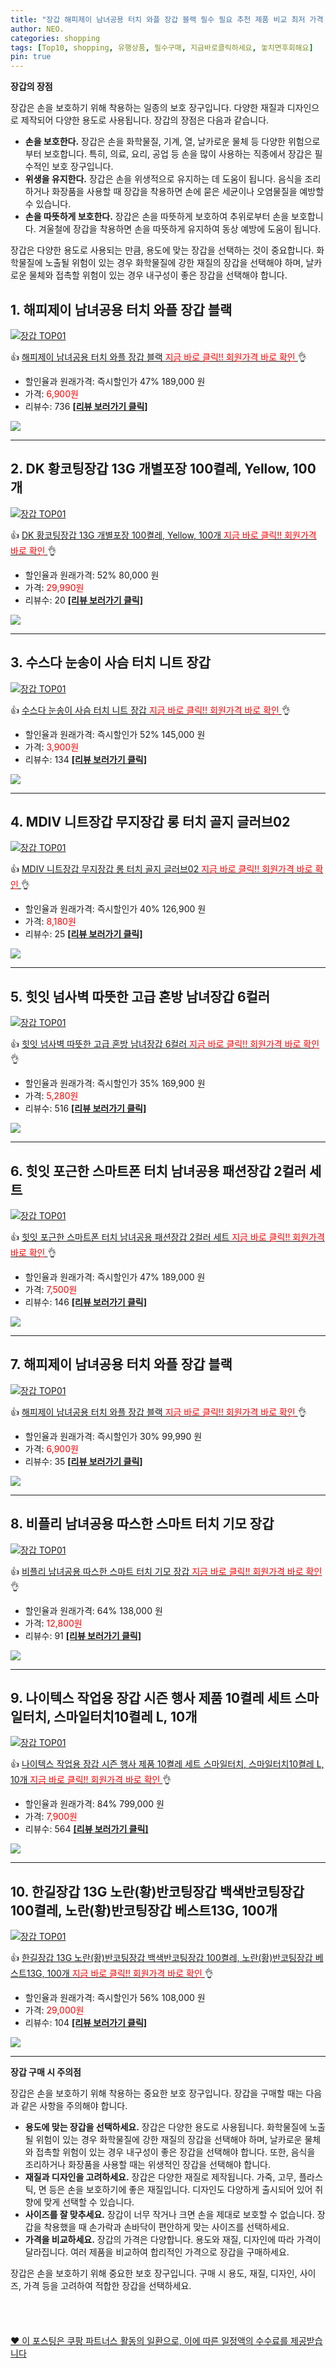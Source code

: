 ```yaml
---
title: "장갑 해피제이 남녀공용 터치 와플 장갑 블랙 필수 필요 추천 제품 비교 최저 가격 비교 장점 구매 후기 구매평"
author: NEO.
categories: shopping
tags: [Top10, shopping, 유행상품, 필수구매, 지금바로클릭하세요, 놓치면후회해요]
pin: true
---
```

**장갑의 장점**

장갑은 손을 보호하기 위해 착용하는 일종의 보호 장구입니다. 다양한 재질과 디자인으로 제작되어 다양한 용도로 사용됩니다. 장갑의 장점은 다음과 같습니다.

* **손을 보호한다.** 장갑은 손을 화학물질, 기계, 열, 날카로운 물체 등 다양한 위험으로부터 보호합니다. 특히, 의료, 요리, 공업 등 손을 많이 사용하는 직종에서 장갑은 필수적인 보호 장구입니다.
* **위생을 유지한다.** 장갑은 손을 위생적으로 유지하는 데 도움이 됩니다. 음식을 조리하거나 화장품을 사용할 때 장갑을 착용하면 손에 묻은 세균이나 오염물질을 예방할 수 있습니다.
* **손을 따뜻하게 보호한다.** 장갑은 손을 따뜻하게 보호하여 추위로부터 손을 보호합니다. 겨울철에 장갑을 착용하면 손을 따뜻하게 유지하여 동상 예방에 도움이 됩니다.

장갑은 다양한 용도로 사용되는 만큼, 용도에 맞는 장갑을 선택하는 것이 중요합니다. 화학물질에 노출될 위험이 있는 경우 화학물질에 강한 재질의 장갑을 선택해야 하며, 날카로운 물체와 접촉할 위험이 있는 경우 내구성이 좋은 장갑을 선택해야 합니다.

   

## 1. 해피제이 남녀공용 터치 와플 장갑 블랙

[![장갑 TOP01](https://thumbnail8.coupangcdn.com/thumbnails/remote/490x490ex/image/vendor_inventory/c3a7/b76dc5a31e9cc5e176cab44cc716a497cb67d87bf337a009b0dd3e387b59.jpg)](https://link.coupang.com/re/AFFSDP?lptag=AF3617701&subid=GithubCoopas&pageKey=7706191808&traceid=V0-153&itemId=20645128701&vendorItemId=87718807043)


👍 [해피제이 남녀공용 터치 와플 장갑 블랙 <font color=red> 지금 바로 클릭!! 회원가격 바로 확인 </font> ](https://link.coupang.com/re/AFFSDP?lptag=AF3617701&subid=GithubCoopas&pageKey=7706191808&traceid=V0-153&itemId=20645128701&vendorItemId=87718807043) 👌 


- 할인율과 원래가격: 즉시할인가 47%  189,000   원
- 가격: <span style='color:red'>6,900원</span>
- 리뷰수: 736  [**[리뷰 보러가기 클릭]**](https://link.coupang.com/re/AFFSDP?lptag=AF3617701&subid=GithubCoopas&pageKey=7706191808&traceid=V0-153&itemId=20645128701&vendorItemId=87718807043)

[![](/discount_price.png)](https://link.coupang.com/re/AFFSDP?lptag=AF3617701&subid=GithubCoopas&pageKey=7706191808&traceid=V0-153&itemId=20645128701&vendorItemId=87718807043)

---


   

## 2. DK 황코팅장갑 13G 개별포장 100켤레, Yellow, 100개

[![장갑 TOP01](https://thumbnail8.coupangcdn.com/thumbnails/remote/490x490ex/image/vendor_inventory/1ae4/8ec83e9b44d240ae86ccb7a10b6a397eff40de584b43e98fa4291b3cdaaf.jpg)](https://link.coupang.com/re/AFFSDP?lptag=AF3617701&subid=GithubCoopas&pageKey=1930811309&traceid=V0-153&itemId=20512537013&vendorItemId=85104805020)


👍 [DK 황코팅장갑 13G 개별포장 100켤레, Yellow, 100개 <font color=red> 지금 바로 클릭!! 회원가격 바로 확인 </font> ](https://link.coupang.com/re/AFFSDP?lptag=AF3617701&subid=GithubCoopas&pageKey=1930811309&traceid=V0-153&itemId=20512537013&vendorItemId=85104805020) 👌 


- 할인율과 원래가격: 52%  80,000   원
- 가격: <span style='color:red'>29,990원</span>
- 리뷰수: 20  [**[리뷰 보러가기 클릭]**](https://link.coupang.com/re/AFFSDP?lptag=AF3617701&subid=GithubCoopas&pageKey=1930811309&traceid=V0-153&itemId=20512537013&vendorItemId=85104805020)

[![](/discount_price.png)](https://link.coupang.com/re/AFFSDP?lptag=AF3617701&subid=GithubCoopas&pageKey=1930811309&traceid=V0-153&itemId=20512537013&vendorItemId=85104805020)

---


   

## 3. 수스다 눈송이 사슴 터치 니트 장갑

[![장갑 TOP01](https://thumbnail8.coupangcdn.com/thumbnails/remote/490x490ex/image/rs_quotation_api/yecohdhe/bd3515c510a041cfab7e99bdab2c9b3e.jpg)](https://link.coupang.com/re/AFFSDP?lptag=AF3617701&subid=GithubCoopas&pageKey=7546911221&traceid=V0-153&itemId=19851888677&vendorItemId=86953062089)


👍 [수스다 눈송이 사슴 터치 니트 장갑 <font color=red> 지금 바로 클릭!! 회원가격 바로 확인 </font> ](https://link.coupang.com/re/AFFSDP?lptag=AF3617701&subid=GithubCoopas&pageKey=7546911221&traceid=V0-153&itemId=19851888677&vendorItemId=86953062089) 👌 


- 할인율과 원래가격: 즉시할인가 52%  145,000   원
- 가격: <span style='color:red'>3,900원</span>
- 리뷰수: 134  [**[리뷰 보러가기 클릭]**](https://link.coupang.com/re/AFFSDP?lptag=AF3617701&subid=GithubCoopas&pageKey=7546911221&traceid=V0-153&itemId=19851888677&vendorItemId=86953062089)

[![](/discount_price.png)](https://link.coupang.com/re/AFFSDP?lptag=AF3617701&subid=GithubCoopas&pageKey=7546911221&traceid=V0-153&itemId=19851888677&vendorItemId=86953062089)

---


   

## 4. MDIV 니트장갑 무지장갑 롱 터치 골지 글러브02

[![장갑 TOP01](https://thumbnail6.coupangcdn.com/thumbnails/remote/490x490ex/image/vendor_inventory/9e90/5bf3148e9259802cd2b0a8016605895e7f6cd04eb2b48843aec4090c6a75.jpg)](https://link.coupang.com/re/AFFSDP?lptag=AF3617701&subid=GithubCoopas&pageKey=6261864163&traceid=V0-153&itemId=12754971132&vendorItemId=87683946482)


👍 [MDIV 니트장갑 무지장갑 롱 터치 골지 글러브02 <font color=red> 지금 바로 클릭!! 회원가격 바로 확인 </font> ](https://link.coupang.com/re/AFFSDP?lptag=AF3617701&subid=GithubCoopas&pageKey=6261864163&traceid=V0-153&itemId=12754971132&vendorItemId=87683946482) 👌 


- 할인율과 원래가격: 즉시할인가 40%  126,900   원
- 가격: <span style='color:red'>8,180원</span>
- 리뷰수: 25  [**[리뷰 보러가기 클릭]**](https://link.coupang.com/re/AFFSDP?lptag=AF3617701&subid=GithubCoopas&pageKey=6261864163&traceid=V0-153&itemId=12754971132&vendorItemId=87683946482)

[![](/discount_price.png)](https://link.coupang.com/re/AFFSDP?lptag=AF3617701&subid=GithubCoopas&pageKey=6261864163&traceid=V0-153&itemId=12754971132&vendorItemId=87683946482)

---


   

## 5. 힛잇 넘사벽 따뜻한 고급 혼방 남녀장갑 6컬러

[![장갑 TOP01](https://thumbnail9.coupangcdn.com/thumbnails/remote/490x490ex/image/retail/images/829712904052215-4c2e2829-cf81-4f74-9144-72e4c0d72ad0.jpg)](https://link.coupang.com/re/AFFSDP?lptag=AF3617701&subid=GithubCoopas&pageKey=7605923086&traceid=V0-153&itemId=20131704544&vendorItemId=87225689722)


👍 [힛잇 넘사벽 따뜻한 고급 혼방 남녀장갑 6컬러 <font color=red> 지금 바로 클릭!! 회원가격 바로 확인 </font> ](https://link.coupang.com/re/AFFSDP?lptag=AF3617701&subid=GithubCoopas&pageKey=7605923086&traceid=V0-153&itemId=20131704544&vendorItemId=87225689722) 👌 


- 할인율과 원래가격: 즉시할인가 35%  169,900   원
- 가격: <span style='color:red'>5,280원</span>
- 리뷰수: 516  [**[리뷰 보러가기 클릭]**](https://link.coupang.com/re/AFFSDP?lptag=AF3617701&subid=GithubCoopas&pageKey=7605923086&traceid=V0-153&itemId=20131704544&vendorItemId=87225689722)

[![](/discount_price.png)](https://link.coupang.com/re/AFFSDP?lptag=AF3617701&subid=GithubCoopas&pageKey=7605923086&traceid=V0-153&itemId=20131704544&vendorItemId=87225689722)

---


   

## 6. 힛잇 포근한 스마트폰 터치 남녀공용 패션장갑 2컬러 세트

[![장갑 TOP01](https://thumbnail8.coupangcdn.com/thumbnails/remote/490x490ex/image/retail/images/8936351048875262-c4bf4ad1-56c5-4043-88cb-f237125e6afb.jpg)](https://link.coupang.com/re/AFFSDP?lptag=AF3617701&subid=GithubCoopas&pageKey=7605899328&traceid=V0-153&itemId=20131578782&vendorItemId=87225569266)


👍 [힛잇 포근한 스마트폰 터치 남녀공용 패션장갑 2컬러 세트 <font color=red> 지금 바로 클릭!! 회원가격 바로 확인 </font> ](https://link.coupang.com/re/AFFSDP?lptag=AF3617701&subid=GithubCoopas&pageKey=7605899328&traceid=V0-153&itemId=20131578782&vendorItemId=87225569266) 👌 


- 할인율과 원래가격: 즉시할인가 47%  189,000   원
- 가격: <span style='color:red'>7,500원</span>
- 리뷰수: 146  [**[리뷰 보러가기 클릭]**](https://link.coupang.com/re/AFFSDP?lptag=AF3617701&subid=GithubCoopas&pageKey=7605899328&traceid=V0-153&itemId=20131578782&vendorItemId=87225569266)

[![](/discount_price.png)](https://link.coupang.com/re/AFFSDP?lptag=AF3617701&subid=GithubCoopas&pageKey=7605899328&traceid=V0-153&itemId=20131578782&vendorItemId=87225569266)

---


   

## 7. 해피제이 남녀공용 터치 와플 장갑 블랙

[![장갑 TOP01](https://thumbnail8.coupangcdn.com/thumbnails/remote/490x490ex/image/vendor_inventory/c3a7/b76dc5a31e9cc5e176cab44cc716a497cb67d87bf337a009b0dd3e387b59.jpg)](https://link.coupang.com/re/AFFSDP?lptag=AF3617701&subid=GithubCoopas&pageKey=7706191808&traceid=V0-153&itemId=20645128701&vendorItemId=87718807043)


👍 [해피제이 남녀공용 터치 와플 장갑 블랙 <font color=red> 지금 바로 클릭!! 회원가격 바로 확인 </font> ](https://link.coupang.com/re/AFFSDP?lptag=AF3617701&subid=GithubCoopas&pageKey=7706191808&traceid=V0-153&itemId=20645128701&vendorItemId=87718807043) 👌 


- 할인율과 원래가격: 즉시할인가 30%  99,990   원
- 가격: <span style='color:red'>6,900원</span>
- 리뷰수: 35  [**[리뷰 보러가기 클릭]**](https://link.coupang.com/re/AFFSDP?lptag=AF3617701&subid=GithubCoopas&pageKey=7706191808&traceid=V0-153&itemId=20645128701&vendorItemId=87718807043)

[![](/discount_price.png)](https://link.coupang.com/re/AFFSDP?lptag=AF3617701&subid=GithubCoopas&pageKey=7706191808&traceid=V0-153&itemId=20645128701&vendorItemId=87718807043)

---


   

## 8. 비플리 남녀공용 따스한 스마트 터치 기모 장갑

[![장갑 TOP01](https://thumbnail9.coupangcdn.com/thumbnails/remote/490x490ex/image/vendor_inventory/144a/cb8b38da181a2674117febe59978f9be77e8951ebac110ebc2a74b008c99.png)](https://link.coupang.com/re/AFFSDP?lptag=AF3617701&subid=GithubCoopas&pageKey=7702311672&traceid=V0-153&itemId=20625519029&vendorItemId=87699574404)


👍 [비플리 남녀공용 따스한 스마트 터치 기모 장갑 <font color=red> 지금 바로 클릭!! 회원가격 바로 확인 </font> ](https://link.coupang.com/re/AFFSDP?lptag=AF3617701&subid=GithubCoopas&pageKey=7702311672&traceid=V0-153&itemId=20625519029&vendorItemId=87699574404) 👌 


- 할인율과 원래가격: 64%  138,000   원
- 가격: <span style='color:red'>12,800원</span>
- 리뷰수: 91  [**[리뷰 보러가기 클릭]**](https://link.coupang.com/re/AFFSDP?lptag=AF3617701&subid=GithubCoopas&pageKey=7702311672&traceid=V0-153&itemId=20625519029&vendorItemId=87699574404)

[![](/discount_price.png)](https://link.coupang.com/re/AFFSDP?lptag=AF3617701&subid=GithubCoopas&pageKey=7702311672&traceid=V0-153&itemId=20625519029&vendorItemId=87699574404)

---


   

## 9. 나이텍스 작업용 장갑 시즌 행사 제품 10켤레 세트 스마일터치, 스마일터치10켤레 L, 10개

[![장갑 TOP01](https://thumbnail9.coupangcdn.com/thumbnails/remote/490x490ex/image/vendor_inventory/41eb/d3207f43b0bbdd41fd515122f2ee7f41fb521bdc9dc866456281dd447a8d.jpg)](https://link.coupang.com/re/AFFSDP?lptag=AF3617701&subid=GithubCoopas&pageKey=7672080897&traceid=V0-153&itemId=20469233676&vendorItemId=87548659899)


👍 [나이텍스 작업용 장갑 시즌 행사 제품 10켤레 세트 스마일터치, 스마일터치10켤레 L, 10개 <font color=red> 지금 바로 클릭!! 회원가격 바로 확인 </font> ](https://link.coupang.com/re/AFFSDP?lptag=AF3617701&subid=GithubCoopas&pageKey=7672080897&traceid=V0-153&itemId=20469233676&vendorItemId=87548659899) 👌 


- 할인율과 원래가격: 84%  799,000   원
- 가격: <span style='color:red'>7,900원</span>
- 리뷰수: 564  [**[리뷰 보러가기 클릭]**](https://link.coupang.com/re/AFFSDP?lptag=AF3617701&subid=GithubCoopas&pageKey=7672080897&traceid=V0-153&itemId=20469233676&vendorItemId=87548659899)

[![](/discount_price.png)](https://link.coupang.com/re/AFFSDP?lptag=AF3617701&subid=GithubCoopas&pageKey=7672080897&traceid=V0-153&itemId=20469233676&vendorItemId=87548659899)

---


   

## 10. 한길장갑 13G 노란(황)반코팅장갑 백색반코팅장갑 100켤레, 노란(황)반코팅장갑 베스트13G, 100개

[![장갑 TOP01](https://thumbnail8.coupangcdn.com/thumbnails/remote/490x490ex/image/vendor_inventory/aa5f/c78a36aa4fd09739cc799b0e92e2648ed68294d3bd8059467d4771aba41d.png)](https://link.coupang.com/re/AFFSDP?lptag=AF3617701&subid=GithubCoopas&pageKey=7518631013&traceid=V0-153&itemId=19715218267&vendorItemId=3746921022)


👍 [한길장갑 13G 노란(황)반코팅장갑 백색반코팅장갑 100켤레, 노란(황)반코팅장갑 베스트13G, 100개 <font color=red> 지금 바로 클릭!! 회원가격 바로 확인 </font> ](https://link.coupang.com/re/AFFSDP?lptag=AF3617701&subid=GithubCoopas&pageKey=7518631013&traceid=V0-153&itemId=19715218267&vendorItemId=3746921022) 👌 


- 할인율과 원래가격: 즉시할인가 56%  108,000   원
- 가격: <span style='color:red'>29,000원</span>
- 리뷰수: 104  [**[리뷰 보러가기 클릭]**](https://link.coupang.com/re/AFFSDP?lptag=AF3617701&subid=GithubCoopas&pageKey=7518631013&traceid=V0-153&itemId=19715218267&vendorItemId=3746921022)

[![](/discount_price.png)](https://link.coupang.com/re/AFFSDP?lptag=AF3617701&subid=GithubCoopas&pageKey=7518631013&traceid=V0-153&itemId=19715218267&vendorItemId=3746921022)

---
**장갑 구매 시 주의점**

장갑은 손을 보호하기 위해 착용하는 중요한 보호 장구입니다. 장갑을 구매할 때는 다음과 같은 사항을 주의해야 합니다.

* **용도에 맞는 장갑을 선택하세요.** 장갑은 다양한 용도로 사용됩니다. 화학물질에 노출될 위험이 있는 경우 화학물질에 강한 재질의 장갑을 선택해야 하며, 날카로운 물체와 접촉할 위험이 있는 경우 내구성이 좋은 장갑을 선택해야 합니다. 또한, 음식을 조리하거나 화장품을 사용할 때는 위생적인 장갑을 선택해야 합니다.
* **재질과 디자인을 고려하세요.** 장갑은 다양한 재질로 제작됩니다. 가죽, 고무, 플라스틱, 면 등은 손을 보호하기에 좋은 재질입니다. 디자인도 다양하게 출시되어 있어 취향에 맞게 선택할 수 있습니다.
* **사이즈를 잘 맞추세요.** 장갑이 너무 작거나 크면 손을 제대로 보호할 수 없습니다. 장갑을 착용했을 때 손가락과 손바닥이 편안하게 맞는 사이즈를 선택하세요.
* **가격을 비교하세요.** 장갑의 가격은 다양합니다. 용도와 재질, 디자인에 따라 가격이 달라집니다. 여러 제품을 비교하여 합리적인 가격으로 장갑을 구매하세요.

장갑은 손을 보호하기 위해 중요한 보호 장구입니다. 구매 시 용도, 재질, 디자인, 사이즈, 가격 등을 고려하여 적합한 장갑을 선택하세요.<br><br><br><br><br> [ ❤  이 포스팅은 쿠팡 파트너스 활동의 일환으로, 이에 따른 일정액의 수수료를 제공받습니다](https://link.coupang.com/a/bcEFyh)